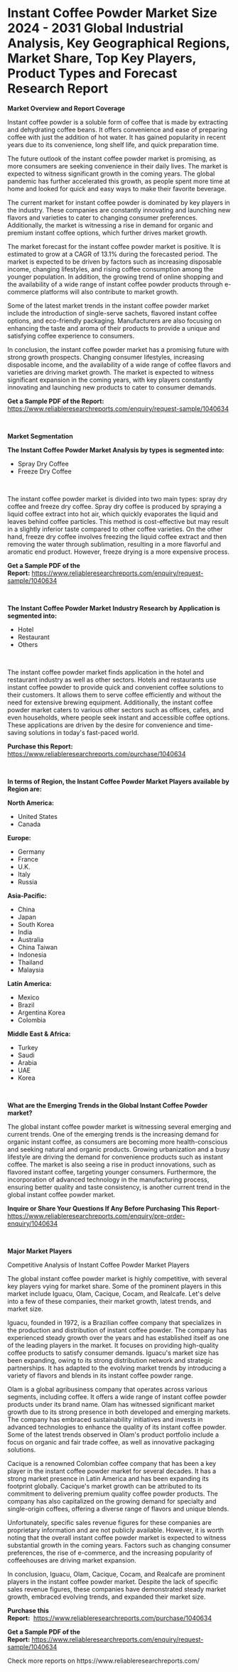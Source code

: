 <p><h1>Instant Coffee Powder Market Size 2024 - 2031 Global Industrial Analysis, Key Geographical Regions, Market Share, Top Key Players, Product Types and Forecast Research Report</h1></p><p><strong>Market Overview and Report Coverage</strong></p>
<p><p>Instant coffee powder is a soluble form of coffee that is made by extracting and dehydrating coffee beans. It offers convenience and ease of preparing coffee with just the addition of hot water. It has gained popularity in recent years due to its convenience, long shelf life, and quick preparation time.</p><p>The future outlook of the instant coffee powder market is promising, as more consumers are seeking convenience in their daily lives. The market is expected to witness significant growth in the coming years. The global pandemic has further accelerated this growth, as people spent more time at home and looked for quick and easy ways to make their favorite beverage.</p><p>The current market for instant coffee powder is dominated by key players in the industry. These companies are constantly innovating and launching new flavors and varieties to cater to changing consumer preferences. Additionally, the market is witnessing a rise in demand for organic and premium instant coffee options, which further drives market growth.</p><p>The market forecast for the instant coffee powder market is positive. It is estimated to grow at a CAGR of 13.1% during the forecasted period. The market is expected to be driven by factors such as increasing disposable income, changing lifestyles, and rising coffee consumption among the younger population. In addition, the growing trend of online shopping and the availability of a wide range of instant coffee powder products through e-commerce platforms will also contribute to market growth.</p><p>Some of the latest market trends in the instant coffee powder market include the introduction of single-serve sachets, flavored instant coffee options, and eco-friendly packaging. Manufacturers are also focusing on enhancing the taste and aroma of their products to provide a unique and satisfying coffee experience to consumers.</p><p>In conclusion, the instant coffee powder market has a promising future with strong growth prospects. Changing consumer lifestyles, increasing disposable income, and the availability of a wide range of coffee flavors and varieties are driving market growth. The market is expected to witness significant expansion in the coming years, with key players constantly innovating and launching new products to cater to consumer demands.</p></p>
<p><strong>Get a Sample PDF of the Report:</strong> <a href="https://www.reliableresearchreports.com/enquiry/request-sample/1040634">https://www.reliableresearchreports.com/enquiry/request-sample/1040634</a></p>
<p>&nbsp;</p>
<p><strong>Market Segmentation</strong></p>
<p><strong>The Instant Coffee Powder Market Analysis by types is segmented into:</strong></p>
<p><ul><li>Spray Dry Coffee</li><li>Freeze Dry Coffee</li></ul></p>
<p>&nbsp;</p>
<p><p>The instant coffee powder market is divided into two main types: spray dry coffee and freeze dry coffee. Spray dry coffee is produced by spraying a liquid coffee extract into hot air, which quickly evaporates the liquid and leaves behind coffee particles. This method is cost-effective but may result in a slightly inferior taste compared to other coffee varieties. On the other hand, freeze dry coffee involves freezing the liquid coffee extract and then removing the water through sublimation, resulting in a more flavorful and aromatic end product. However, freeze drying is a more expensive process.</p></p>
<p><strong>Get a Sample PDF of the Report:</strong>&nbsp;<a href="https://www.reliableresearchreports.com/enquiry/request-sample/1040634">https://www.reliableresearchreports.com/enquiry/request-sample/1040634</a></p>
<p>&nbsp;</p>
<p><strong>The Instant Coffee Powder Market Industry Research by Application is segmented into:</strong></p>
<p><ul><li>Hotel</li><li>Restaurant</li><li>Others</li></ul></p>
<p>&nbsp;</p>
<p><p>The instant coffee powder market finds application in the hotel and restaurant industry as well as other sectors. Hotels and restaurants use instant coffee powder to provide quick and convenient coffee solutions to their customers. It allows them to serve coffee efficiently and without the need for extensive brewing equipment. Additionally, the instant coffee powder market caters to various other sectors such as offices, cafes, and even households, where people seek instant and accessible coffee options. These applications are driven by the desire for convenience and time-saving solutions in today's fast-paced world.</p></p>
<p><strong>Purchase this Report:</strong>&nbsp; <a href="https://www.reliableresearchreports.com/purchase/1040634">https://www.reliableresearchreports.com/purchase/1040634</a></p>
<p>&nbsp;</p>
<p><strong>In terms of Region, the Instant Coffee Powder Market Players available by Region are:</strong></p>
<p>
    <p> <strong> North America: </strong>
        <ul>
            <li>United States</li>
            <li>Canada</li>
        </ul>
        </p> 
    <p> <strong> Europe: </strong>
        <ul>
            <li>Germany</li>
            <li>France</li>
            <li>U.K.</li>
            <li>Italy</li>
            <li>Russia</li>
        </ul>
        </p> 
    <p> <strong> Asia-Pacific: </strong>
        <ul>
            <li>China</li>
            <li>Japan</li>
            <li>South Korea</li>
            <li>India</li>
            <li>Australia</li>
            <li>China Taiwan</li>
            <li>Indonesia</li>
            <li>Thailand</li>
            <li>Malaysia</li>
        </ul>
        </p> 
    <p> <strong> Latin America: </strong>
        <ul>
            <li>Mexico</li>
            <li>Brazil</li>
            <li>Argentina Korea</li>
            <li>Colombia</li>
        </ul>
        </p> 
    <p> <strong> Middle East & Africa: </strong>
        <ul>
            <li>Turkey</li>
            <li>Saudi</li>
            <li>Arabia</li>
            <li>UAE</li>
            <li>Korea</li>
        </ul>
    </p>
    </p>
<p>&nbsp;</p>
<p><strong>What are the Emerging Trends in the Global Instant Coffee Powder market?</strong></p>
<p><p>The global instant coffee powder market is witnessing several emerging and current trends. One of the emerging trends is the increasing demand for organic instant coffee, as consumers are becoming more health-conscious and seeking natural and organic products. Growing urbanization and a busy lifestyle are driving the demand for convenience products such as instant coffee. The market is also seeing a rise in product innovations, such as flavored instant coffee, targeting younger consumers. Furthermore, the incorporation of advanced technology in the manufacturing process, ensuring better quality and taste consistency, is another current trend in the global instant coffee powder market.</p></p>
<p><strong>Inquire or Share Your Questions If Any Before Purchasing This Report</strong>- <a href="https://www.reliableresearchreports.com/enquiry/pre-order-enquiry/1040634">https://www.reliableresearchreports.com/enquiry/pre-order-enquiry/1040634</a></p>
<p>&nbsp;</p>
<p><strong>Major Market Players</strong></p>
<p><p>Competitive Analysis of Instant Coffee Powder Market Players</p><p>The global instant coffee powder market is highly competitive, with several key players vying for market share. Some of the prominent players in this market include Iguacu, Olam, Cacique, Cocam, and Realcafe. Let's delve into a few of these companies, their market growth, latest trends, and market size.</p><p>Iguacu, founded in 1972, is a Brazilian coffee company that specializes in the production and distribution of instant coffee powder. The company has experienced steady growth over the years and has established itself as one of the leading players in the market. It focuses on providing high-quality coffee products to satisfy consumer demands. Iguacu's market size has been expanding, owing to its strong distribution network and strategic partnerships. It has adapted to the evolving market trends by introducing a variety of flavors and blends in its instant coffee powder range.</p><p>Olam is a global agribusiness company that operates across various segments, including coffee. It offers a wide range of instant coffee powder products under its brand name. Olam has witnessed significant market growth due to its strong presence in both developed and emerging markets. The company has embraced sustainability initiatives and invests in advanced technologies to enhance the quality of its instant coffee powder. Some of the latest trends observed in Olam's product portfolio include a focus on organic and fair trade coffee, as well as innovative packaging solutions.</p><p>Cacique is a renowned Colombian coffee company that has been a key player in the instant coffee powder market for several decades. It has a strong market presence in Latin America and has been expanding its footprint globally. Cacique's market growth can be attributed to its commitment to delivering premium quality coffee powder products. The company has also capitalized on the growing demand for specialty and single-origin coffees, offering a diverse range of flavors and unique blends.</p><p>Unfortunately, specific sales revenue figures for these companies are proprietary information and are not publicly available. However, it is worth noting that the overall instant coffee powder market is expected to witness substantial growth in the coming years. Factors such as changing consumer preferences, the rise of e-commerce, and the increasing popularity of coffeehouses are driving market expansion.</p><p>In conclusion, Iguacu, Olam, Cacique, Cocam, and Realcafe are prominent players in the instant coffee powder market. Despite the lack of specific sales revenue figures, these companies have demonstrated steady market growth, embraced evolving trends, and expanded their market size.</p></p>
<p><strong>Purchase this Report:</strong>&nbsp;&nbsp;<a href="https://www.reliableresearchreports.com/purchase/1040634">https://www.reliableresearchreports.com/purchase/1040634</a></p>
<p></p>
<p><strong>Get a Sample PDF of the Report:</strong>&nbsp;<a href="https://www.reliableresearchreports.com/enquiry/request-sample/1040634">https://www.reliableresearchreports.com/enquiry/request-sample/1040634</a></p>
<p>Check more reports on https://www.reliableresearchreports.com/</p>
